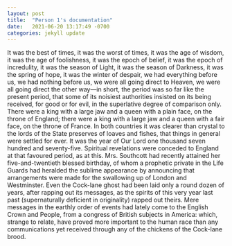 ```yaml
---
layout: post
title:  "Person 1's documentation"
date:   2021-06-20 13:17:49 -0700
categories: jekyll update
---
```

It was the best of times, it was the worst of times, it was the age of wisdom, it was the age of foolishness, it was the epoch of belief, it was the epoch of incredulity, it was the season of Light, it was the season of Darkness, it was the spring of hope, it was the winter of despair, we had
everything before us, we had nothing before us, we were all going direct to Heaven, we were all going direct the other way—in short, the period was so far like the present period, that some of its noisiest authorities insisted on its being received, for good or for evil, in the superlative degree of comparison only.
There were a king with a large jaw and a queen with a plain face, on the throne of England; there were a king with a large jaw and a queen with a fair face, on the throne of France. In both countries it was clearer than crystal to the lords of the State preserves of loaves and fishes, that
things in general were settled for ever.
It was the year of Our Lord one thousand seven hundred and seventy-five. Spiritual revelations were conceded to England at that favoured period, as at this. Mrs. Southcott had recently attained her
five-and-twentieth blessed birthday, of whom a prophetic private in the Life Guards had heralded the sublime appearance by announcing
that arrangements were made for the swallowing up of London and Westminster. Even the Cock-lane ghost had been laid only a round dozen of years, after rapping out its messages, as the spirits of this very
year last past (supernaturally deficient in originality) rapped out theirs. Mere messages in the earthly order of events had lately come to the English Crown and People, from a congress of British subjects in America: which, strange to relate, have proved more important to the human race
than any communications yet received through any of the chickens of the Cock-lane brood.
